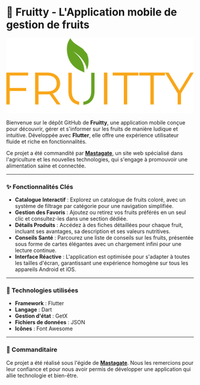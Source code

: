 # 🍓 Fruitty - L'Application mobile de gestion de fruits

![Fruitty Logo](https://raw.githubusercontent.com/nathan-lopez-code/Fruitty/main/assets/images/logo_fruitty.png)

Bienvenue sur le dépôt GitHub de **Fruitty**, une application mobile conçue pour découvrir, gérer et s'informer sur les fruits de manière ludique et intuitive. Développée avec **Flutter**, elle offre une expérience utilisateur fluide et riche en fonctionnalités.

Ce projet a été commandité par **[Mastagate](https://mastagate.com/)**, un site web spécialisé dans l'agriculture et les nouvelles technologies, qui s'engage à promouvoir une alimentation saine et connectée.

---

### ✨ Fonctionnalités Clés

* **Catalogue Interactif** : Explorez un catalogue de fruits coloré, avec un système de filtrage par catégorie pour une navigation simplifiée.
* **Gestion des Favoris** : Ajoutez ou retirez vos fruits préférés en un seul clic et consultez-les dans une section dédiée.
* **Détails Produits** : Accédez à des fiches détaillées pour chaque fruit, incluant ses avantages, sa description et ses valeurs nutritives.
* **Conseils Santé** : Parcourez une liste de conseils sur les fruits, présentée sous forme de cartes élégantes avec un chargement infini pour une lecture continue.
* **Interface Réactive** : L'application est optimisée pour s'adapter à toutes les tailles d'écran, garantissant une expérience homogène sur tous les appareils Android et iOS.

---

### 🚀 Technologies utilisées

* **Framework** : Flutter
* **Langage** : Dart
* **Gestion d'état** : GetX
* **Fichiers de données** : JSON
* **Icônes** : Font Awesome

---

### 🤝 Commanditaire

Ce projet a été réalisé sous l'égide de **[Mastagate](https://mastagate.com/)**. Nous les remercions pour leur confiance et pour nous avoir permis de développer une application qui allie technologie et bien-être.